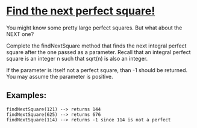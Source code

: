 # [Find the next perfect square!](https://www.codewars.com/kata/56269eb78ad2e4ced1000013)

You might know some pretty large perfect squares. But what about the NEXT one?

Complete the findNextSquare method that finds the next integral perfect square after the one passed as a parameter. Recall that an integral perfect square is an integer n such that sqrt(n) is also an integer.

If the parameter is itself not a perfect square, than -1 should be returned. You may assume the parameter is positive.

## Examples:

```
findNextSquare(121) --> returns 144
findNextSquare(625) --> returns 676
findNextSquare(114) --> returns -1 since 114 is not a perfect
```
